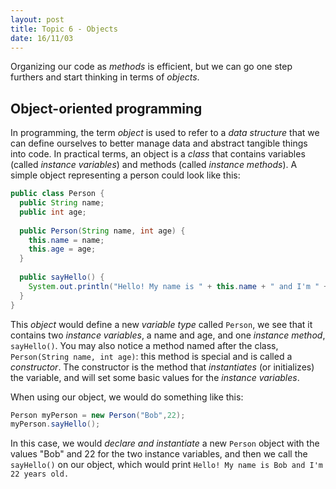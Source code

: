 ```yaml
---
layout: post
title: Topic 6 - Objects
date: 16/11/03
---
```


Organizing our code as _methods_ is efficient, but we can go one step furthers and start thinking in terms of _objects_.

## Object-oriented programming

In programming, the term _object_ is used to refer to a _data structure_ that we can define ourselves to better manage data and abstract tangible things into code. In practical terms, an object is a _class_ that contains variables (called _instance variables_) and methods (called _instance methods_). A simple object representing a person could look like this:

```java
public class Person {
  public String name;
  public int age;
  
  public Person(String name, int age) {
    this.name = name;
    this.age = age;
  }
  
  public sayHello() {
    System.out.println("Hello! My name is " + this.name + " and I'm " + this.age + " years old.");
  }
}
```

This _object_ would define a new _variable type_ called `Person`, we see that it contains two _instance variables_, a name and age, and one _instance method_, `sayHello()`. You may also notice a method named after the class, `Person(String name, int age)`: this method is special and is called a _constructor_. The constructor is the method that _instantiates_ (or initializes) the variable, and will set some basic values for the _instance variables_.

When using our object, we would do something like this:

```java
Person myPerson = new Person("Bob",22);
myPerson.sayHello();
```

In this case, we would _declare and instantiate_ a new `Person` object with the values "Bob" and 22 for the two instance variables, and then we call the `sayHello()` on our object, which would print `Hello! My name is Bob and I'm 22 years old.`


